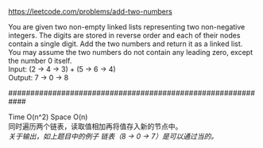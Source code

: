 https://leetcode.com/problems/add-two-numbers

You are given two non-empty linked lists representing two non-negative integers. The digits are stored in reverse order and each of their nodes contain a single digit. Add the two numbers and return it as a linked list.  
You may assume the two numbers do not contain any leading zero, except the number 0 itself.  
Input: (2 -> 4 -> 3) + (5 -> 6 -> 4)  
Output: 7 -> 0 -> 8  

############################################################

Time O(n^2)     Space O(n)  
同时遍历两个链表，读取值相加再将值存入新的节点中。  
_关于输出，如上题目中的例子 链表（8 -> 0 -> 7）是可以通过当的。_
